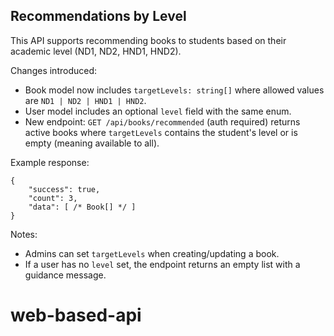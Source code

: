 ## Recommendations by Level

This API supports recommending books to students based on their academic level (ND1, ND2, HND1, HND2).

Changes introduced:

- Book model now includes `targetLevels: string[]` where allowed values are `ND1 | ND2 | HND1 | HND2`.
- User model includes an optional `level` field with the same enum.
- New endpoint: `GET /api/books/recommended` (auth required) returns active books where `targetLevels` contains the student's level or is empty (meaning available to all).

Example response:

```
{
	"success": true,
	"count": 3,
	"data": [ /* Book[] */ ]
}
```

Notes:

- Admins can set `targetLevels` when creating/updating a book.
- If a user has no `level` set, the endpoint returns an empty list with a guidance message.
# web-based-api